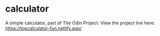 # calculator
A simple calculator, part of The Odin Project. 
View the project live here: https://topcalculator-fun.netlify.app/

